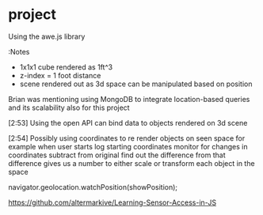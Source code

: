# project
Using the awe.js library 

:Notes

+ 1x1x1 cube rendered as 1ft^3
+ z-index = 1 foot distance 
+ scene rendered out as 3d space can be manipulated based on position

Brian was mentioning using MongoDB to integrate location-based queries and its scalability also for this project

​[2:53] 
Using the open API can bind data to objects rendered on 3d scene

​[2:54] 
Possibly using coordinates to re render objects on seen space for example when user starts log starting coordinates monitor for changes in coordinates subtract from original find out the difference from that difference gives us a number to either scale or transform each object in the space

navigator.geolocation.watchPosition(showPosition);

https://github.com/altermarkive/Learning-Sensor-Access-in-JS
